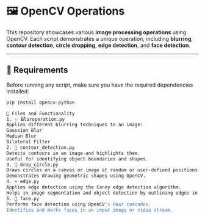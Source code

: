 # 🖼️ OpenCV Operations  

This repository showcases various **image processing operations** using OpenCV. Each script demonstrates a unique operation, including **blurring**, **contour detection**, **circle dropping**, **edge detection**, and **face detection**.  

---

## 🔧 Requirements  

Before running any script, make sure you have the required dependencies installed:  

```bash
pip install opencv-python

📂 Files and Functionality
1. ✨ Bluroperation.py
Applies different blurring techniques to an image:
Gaussian Blur
Median Blur
Bilateral Filter
2. 🔲 contour_detection.py
Detects contours in an image and highlights them.
Useful for identifying object boundaries and shapes.
3. 🔵 drop_circle.py
Draws circles on a canvas or image at random or user-defined positions.
Demonstrates drawing geometric shapes using OpenCV.
4. ✂️ edge.py
Applies edge detection using the Canny edge detection algorithm.
Helps in image segmentation and object detection by outlining edges in an image.
5. 🙂 face.py
Performs face detection using OpenCV's Haar cascades.
Identifies and marks faces in an input image or video stream.
